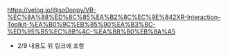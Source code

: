 https://velog.io/@so0oppy/VR-%EC%8A%88%ED%8C%85%EA%B2%8C%EC%9E%842XR-Interaction-Toolkit-%EA%B0%9C%EB%85%90%EA%B3%BC-%ED%95%B5%EC%8B%AC-%EA%B8%B0%EB%8A%A5

* 2/9 내용도 위 링크에 포함
